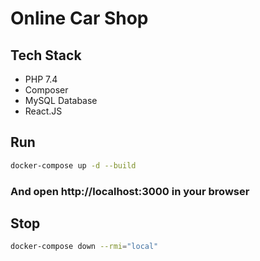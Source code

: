 # Online Car Shop

## Tech Stack
- PHP 7.4
- Composer
- MySQL Database
- React.JS

## Run
```bash
docker-compose up -d --build
```

### And open http://localhost:3000 in your browser
## Stop
```bash
docker-compose down --rmi="local"
```